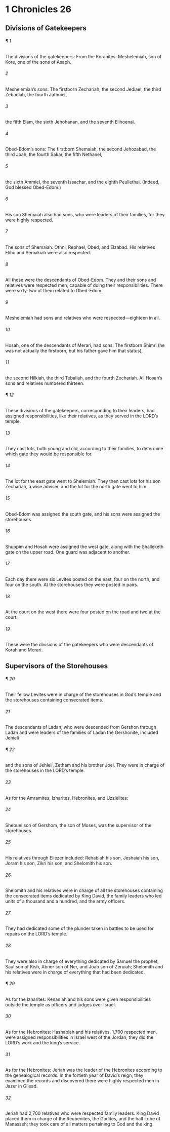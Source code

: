 # 1 Chronicles 26
## Divisions of Gatekeepers
###### ¶ 1
The divisions of the gatekeepers:
From the Korahites: Meshelemiah, son of Kore, one of the sons of Asaph.
###### 2
Meshelemiah’s sons:
The firstborn Zechariah, the second Jediael, the third Zebadiah, the fourth Jathniel,
###### 3
the fifth Elam, the sixth Jehohanan, and the seventh Elihoenai.
###### 4
Obed-Edom’s sons:
The firstborn Shemaiah, the second Jehozabad, the third Joah, the fourth Sakar, the fifth Nethanel,
###### 5
the sixth Ammiel, the seventh Issachar, and the eighth Peullethai. (Indeed, God blessed Obed-Edom.)
###### 6
His son Shemaiah also had sons, who were leaders of their families, for they were highly respected.
###### 7
The sons of Shemaiah:
Othni, Rephael, Obed, and Elzabad. His relatives Elihu and Semakiah were also respected.
###### 8
All these were the descendants of Obed-Edom. They and their sons and relatives were respected men, capable of doing their responsibilities. There were sixty-two of them related to Obed-Edom.
###### 9
Meshelemiah had sons and relatives who were respected—eighteen in all.
###### 10
Hosah, one of the descendants of Merari, had sons:
The firstborn Shimri (he was not actually the firstborn, but his father gave him that status),
###### 11
the second Hilkiah, the third Tebaliah, and the fourth Zechariah. All Hosah’s sons and relatives numbered thirteen.
###### ¶ 12
These divisions of the gatekeepers, corresponding to their leaders, had assigned responsibilities, like their relatives, as they served in the LORD’s temple.
###### 13
They cast lots, both young and old, according to their families, to determine which gate they would be responsible for.
###### 14
The lot for the east gate went to Shelemiah. They then cast lots for his son Zechariah, a wise adviser, and the lot for the north gate went to him.
###### 15
Obed-Edom was assigned the south gate, and his sons were assigned the storehouses.
###### 16
Shuppim and Hosah were assigned the west gate, along with the Shalleketh gate on the upper road. One guard was adjacent to another.
###### 17
Each day there were six Levites posted on the east, four on the north, and four on the south. At the storehouses they were posted in pairs.
###### 18
At the court on the west there were four posted on the road and two at the court.
###### 19
These were the divisions of the gatekeepers who were descendants of Korah and Merari.
## Supervisors of the Storehouses
###### ¶ 20
Their fellow Levites were in charge of the storehouses in God’s temple and the storehouses containing consecrated items.
###### 21
The descendants of Ladan, who were descended from Gershon through Ladan and were leaders of the families of Ladan the Gershonite, included Jehieli
###### ¶ 22
and the sons of Jehieli, Zetham and his brother Joel. They were in charge of the storehouses in the LORD’s temple.
###### 23
As for the Amramites, Izharites, Hebronites, and Uzzielites:
###### 24
Shebuel son of Gershom, the son of Moses, was the supervisor of the storehouses.
###### 25
His relatives through Eliezer included: Rehabiah his son, Jeshaiah his son, Joram his son, Zikri his son, and Shelomith his son.
###### 26
Shelomith and his relatives were in charge of all the storehouses containing the consecrated items dedicated by King David, the family leaders who led units of a thousand and a hundred, and the army officers.
###### 27
They had dedicated some of the plunder taken in battles to be used for repairs on the LORD’s temple.
###### 28
They were also in charge of everything dedicated by Samuel the prophet, Saul son of Kish, Abner son of Ner, and Joab son of Zeruiah; Shelomith and his relatives were in charge of everything that had been dedicated.
###### ¶ 29
As for the Izharites: Kenaniah and his sons were given responsibilities outside the temple as officers and judges over Israel.
###### 30
As for the Hebronites: Hashabiah and his relatives, 1,700 respected men, were assigned responsibilities in Israel west of the Jordan; they did the LORD’s work and the king’s service.
###### 31
As for the Hebronites: Jeriah was the leader of the Hebronites according to the genealogical records. In the fortieth year of David’s reign, they examined the records and discovered there were highly respected men in Jazer in Gilead.
###### 32
Jeriah had 2,700 relatives who were respected family leaders. King David placed them in charge of the Reubenites, the Gadites, and the half-tribe of Manasseh; they took care of all matters pertaining to God and the king.
